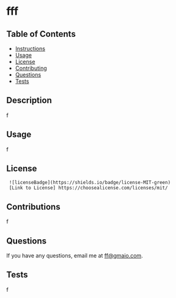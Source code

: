 # fff
   ## Table of Contents
   * [Instructions](#installation)
   * [Usage](#usage)
   * [License](#license)
   * [Contributing](#contributions)
   * [Questions](#questions)
   * [Tests](#tests)
   
   ## Description
   f
   
   ## Usage
   f
  
   ## License
     ![licenseBadge](https://shields.io/badge/license-MIT-green)
     [Link to License] https://choosealicense.com/licenses/mit/
    

   ## Contributions
   f

   ## Questions
   If you have any questions, email me at ff@gmaio.com.
   
   ## Tests
   f
